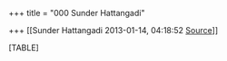 +++
title = "000 Sunder Hattangadi"

+++
[[Sunder Hattangadi	2013-01-14, 04:18:52 [Source](https://groups.google.com/g/samskrita/c/g-6m1pkCG48)]]



[TABLE]


